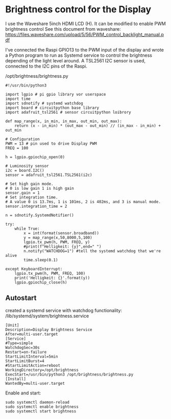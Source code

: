 # Brightness control for the Display

I use the Waveshare 5inch HDMI LCD (H). It can be modified to enable PWM brightness control
See this document from waveshare:
https://files.waveshare.com/upload/5/56/PWM_control_backlight_manual.pdf

I've connected the Raspi GPIO13 to the PWM input of the display and wrote a Python program to run as Systemd service to control the brightness depending of the light level around. A TSL2561 I2C sensor is used, connected to the I2C pins of the Raspi.

/opt/brightness/brightness.py
```
#!/usr/bin/python3

import lgpio # pi gpio library vor userspace
import time
import sdnotify # systemd watchdog
import board # circuitpython base library
import adafruit_tsl2561 # sensor circuitpython loibrory

def map_range(x, in_min, in_max, out_min, out_max):
    return (x - in_min) * (out_max - out_min) // (in_max - in_min) + out_min

# Configuration
PWM = 13 # pin used to drive Display PWM 
FREQ = 100

h = lgpio.gpiochip_open(0)

# Luminosity sensor
i2c = board.I2C()
sensor = adafruit_tsl2561.TSL2561(i2c)

# Set high gain mode.
# 0 is low gain 1 is high gain
sensor.gain = 1
# Set integration time.
# A value 0 is 13.7ms, 1 is 101ms, 2 is 402ms, and 3 is manual mode.
sensor.integration_time = 2

n = sdnotify.SystemdNotifier()

try:
    while True:
        x = int(format(sensor.broadband))
        y = map_range(x,50,8000,5,100)
        lgpio.tx_pwm(h, PWM, FREQ, y)
        #print(f"Helligkeit: {y}",end=" ")
        n.notify("WATCHDOG=1") #tell the systemd watchdog that we're alive
        time.sleep(0.1)

except KeyboardInterrupt:
    lgpio.tx_pwm(h, PWM, FREQ, 100)
    print('Helligkeit: {}'.format(y))
    lgpio.gpiochip_close(h)
```

## Autostart
created a systemd service with watchdog functionality:
/lib/systemd/system/brightness.service
```
[Unit]
Description=Display Brightness Service
After=multi-user.target
[Service]
#Type=simple
WatchdogSec=30s
Restart=on-failure
StartLimitInterval=5min
StartLimitBurst=4
#StartLimitAction=reboot
WorkingDirectory=/opt/brightness
ExecStart=/usr/bin/python3 /opt/brightness/brightness.py
[Install]
WantedBy=multi-user.target

```

Enable and start:
```
sudo systemctl daemon-reload
sudo systemctl enable brightness
sudo systemctl start brightness
```
